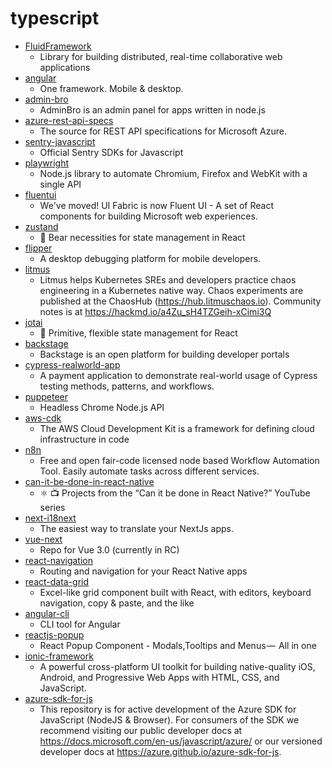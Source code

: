 # typescript
- [FluidFramework](https://github.com/microsoft/FluidFramework)
  - Library for building distributed, real-time collaborative web applications
- [angular](https://github.com/angular/angular)
  - One framework. Mobile & desktop.
- [admin-bro](https://github.com/SoftwareBrothers/admin-bro)
  - AdminBro is an admin panel for apps written in node.js
- [azure-rest-api-specs](https://github.com/Azure/azure-rest-api-specs)
  - The source for REST API specifications for Microsoft Azure.
- [sentry-javascript](https://github.com/getsentry/sentry-javascript)
  - Official Sentry SDKs for Javascript
- [playwright](https://github.com/microsoft/playwright)
  - Node.js library to automate Chromium, Firefox and WebKit with a single API
- [fluentui](https://github.com/microsoft/fluentui)
  - We've moved! UI Fabric is now Fluent UI - A set of React components for building Microsoft web experiences.
- [zustand](https://github.com/react-spring/zustand)
  - 🐻 Bear necessities for state management in React
- [flipper](https://github.com/facebook/flipper)
  - A desktop debugging platform for mobile developers.
- [litmus](https://github.com/litmuschaos/litmus)
  - Litmus helps Kubernetes SREs and developers practice chaos engineering in a Kubernetes native way. Chaos experiments are published at the ChaosHub (https://hub.litmuschaos.io). Community notes is at https://hackmd.io/a4Zu_sH4TZGeih-xCimi3Q
- [jotai](https://github.com/react-spring/jotai)
  - 👻 Primitive, flexible state management for React
- [backstage](https://github.com/spotify/backstage)
  - Backstage is an open platform for building developer portals
- [cypress-realworld-app](https://github.com/cypress-io/cypress-realworld-app)
  - A payment application to demonstrate real-world usage of Cypress testing methods, patterns, and workflows.
- [puppeteer](https://github.com/puppeteer/puppeteer)
  - Headless Chrome Node.js API
- [aws-cdk](https://github.com/aws/aws-cdk)
  - The AWS Cloud Development Kit is a framework for defining cloud infrastructure in code
- [n8n](https://github.com/n8n-io/n8n)
  - Free and open fair-code licensed node based Workflow Automation Tool. Easily automate tasks across different services.
- [can-it-be-done-in-react-native](https://github.com/wcandillon/can-it-be-done-in-react-native)
  - ⚛️ 📺 Projects from the “Can it be done in React Native?” YouTube series
- [next-i18next](https://github.com/isaachinman/next-i18next)
  - The easiest way to translate your NextJs apps.
- [vue-next](https://github.com/vuejs/vue-next)
  - Repo for Vue 3.0 (currently in RC)
- [react-navigation](https://github.com/react-navigation/react-navigation)
  - Routing and navigation for your React Native apps
- [react-data-grid](https://github.com/adazzle/react-data-grid)
  - Excel-like grid component built with React, with editors, keyboard navigation, copy & paste, and the like
- [angular-cli](https://github.com/angular/angular-cli)
  - CLI tool for Angular
- [reactjs-popup](https://github.com/yjose/reactjs-popup)
  - React Popup Component - Modals,Tooltips and Menus —  All in one
- [ionic-framework](https://github.com/ionic-team/ionic-framework)
  - A powerful cross-platform UI toolkit for building native-quality iOS, Android, and Progressive Web Apps with HTML, CSS, and JavaScript.
- [azure-sdk-for-js](https://github.com/Azure/azure-sdk-for-js)
  - This repository is for active development of the Azure SDK for JavaScript (NodeJS & Browser). For consumers of the SDK we recommend visiting our public developer docs at https://docs.microsoft.com/en-us/javascript/azure/ or our versioned developer docs at https://azure.github.io/azure-sdk-for-js.
